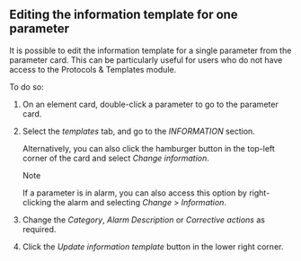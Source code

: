## Editing the information template for one parameter

It is possible to edit the information template for a single parameter from the parameter card. This can be particularly useful for users who do not have access to the Protocols & Templates module.

To do so:

1. On an element card, double-click a parameter to go to the parameter card.

2. Select the *templates* tab, and go to the *INFORMATION* section.

    Alternatively, you can also click the hamburger button in the top-left corner of the card and select *Change information*.

    > [!NOTE]
    > If a parameter is in alarm, you can also access this option by right-clicking the alarm and selecting *Change* > *Information*.

3. Change the *Category*, *Alarm Description* or *Corrective actions* as required.

4. Click the *Update information template* button in the lower right corner.
